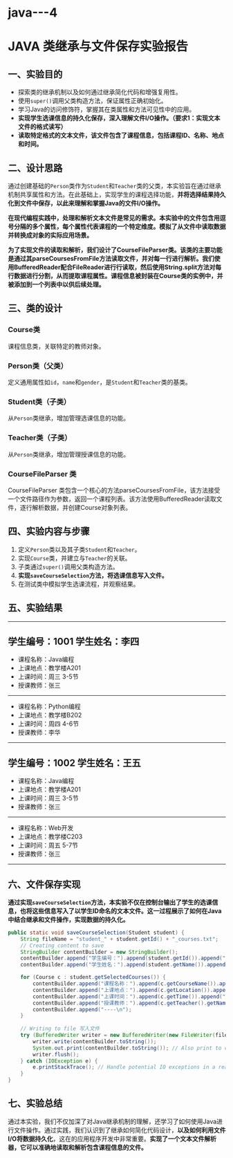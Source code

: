 # java---4
# JAVA 类继承与文件保存实验报告

## 一、实验目的

- 探索类的继承机制以及如何通过继承简化代码和增强复用性。
- 使用`super()`调用父类构造方法，保证属性正确初始化。
- 学习Java的访问修饰符，掌握其在类属性和方法可见性中的应用。
- **实现学生选课信息的持久化保存，深入理解文件I/O操作。（要求1：实现文本文件的格式读写）**
- **读取特定格式的文本文件，该文件包含了课程信息，包括课程ID、名称、地点和时间。**

## 二、设计思路

通过创建基础的`Person`类作为`Student`和`Teacher`类的父类，本实验旨在通过继承机制共享属性和方法。在此基础上，实现学生的课程选择功能，**并将选择结果持久化到文件中保存，以此来理解和掌握Java的文件I/O操作。**

**在现代编程实践中，处理和解析文本文件是常见的需求。本实验中的文件包含用逗号分隔的多个属性，每个属性代表课程的一个特定维度。模拟了从文件中读取数据并转换成对象的实际应用场景。**

**为了实现文件的读取和解析，我们设计了CourseFileParser类。该类的主要功能是通过其parseCoursesFromFile方法读取文件，并对每一行进行解析。我们使用BufferedReader配合FileReader进行行读取，然后使用String.split方法对每行数据进行分割，从而提取课程属性。课程信息被封装在Course类的实例中，并被添加到一个列表中以供后续处理。**

## 三、类的设计

### Course类

课程信息类，关联特定的教师对象。

### Person类（父类）

定义通用属性如`id`，`name`和`gender`，是`Student`和`Teacher`类的基类。

### Student类（子类）

从`Person`类继承，增加管理选课信息的功能。

### Teacher类（子类）

从`Person`类继承，增加管理授课信息的功能。

### CourseFileParser 类

CourseFileParser 类包含一个核心的方法parseCoursesFromFile，该方法接受一个文件路径作为参数，返回一个课程列表。该方法使用BufferedReader读取文件，逐行解析数据，并创建Course对象列表。

## 四、实验内容与步骤

1. 定义`Person`类以及其子类`Student`和`Teacher`。
2. 实现`Course`类，并建立与`Teacher`的关联。
3. 子类通过`super()`调用父类构造方法。
4. **实现`saveCourseSelection`方法，将选课信息写入文件。**
5. 在测试类中模拟学生选课流程，并观察结果。

## 五、实验结果
---
学生编号：1001
学生姓名：李四
---

- 课程名称：Java编程
- 上课地点：教学楼A201
- 上课时间：周三 3-5节
- 授课教师：张三

---

- 课程名称：Python编程
- 上课地点：教学楼B202
- 上课时间：周四 4-6节
- 授课教师：李华

---
学生编号：1002
学生姓名：王五
---
- 课程名称：Java编程
- 上课地点：教学楼A201
- 上课时间：周三 3-5节
- 授课教师：张三

---

- 课程名称：Web开发
- 上课地点：教学楼C203
- 上课时间：周五 5-7节
- 授课教师：张三

---


## 六、文件保存实现

**通过实现`saveCourseSelection`方法，本实验不仅在控制台输出了学生的选课信息，也将这些信息写入了以学生ID命名的文本文件。这一过程展示了如何在Java中结合继承和文件操作，实现数据的持久化。**

```java
public static void saveCourseSelection(Student student) {
    String fileName = "student_" + student.getId() + "_courses.txt";
    // Creating content to save
    StringBuilder contentBuilder = new StringBuilder();
    contentBuilder.append("学生编号：").append(student.getId()).append("\n");
    contentBuilder.append("学生姓名：").append(student.getName()).append("\n");

    for (Course c : student.getSelectedCourses()) {
        contentBuilder.append("课程名称：").append(c.getCourseName()).append("\n");
        contentBuilder.append("上课地点：").append(c.getLocation()).append("\n");
        contentBuilder.append("上课时间：").append(c.getTime()).append("\n");
        contentBuilder.append("授课教师：").append(c.getTeacher().getName()).append("\n");
        contentBuilder.append("----\n");
    }
    
    // Writing to file 写入文件
    try (BufferedWriter writer = new BufferedWriter(new FileWriter(fileName))) {
        writer.write(contentBuilder.toString());
        System.out.print(contentBuilder.toString()); // Also print to console 输出到控制台
        writer.flush();
    } catch (IOException e) {
        e.printStackTrace(); // Handle potential IO exceptions in a real-world scenario
    }
}
```

## 七、实验总结

通过本实验，我们不仅加深了对Java继承机制的理解，还学习了如何使用Java进行文件操作。通过实践，我们认识到了继承如何简化代码设计，**以及如何利用文件I/O将数据持久化**，这在的应用程序开发中非常重要。**实现了一个文本文件解析器，它可以准确地读取和解析包含课程信息的文件。**

